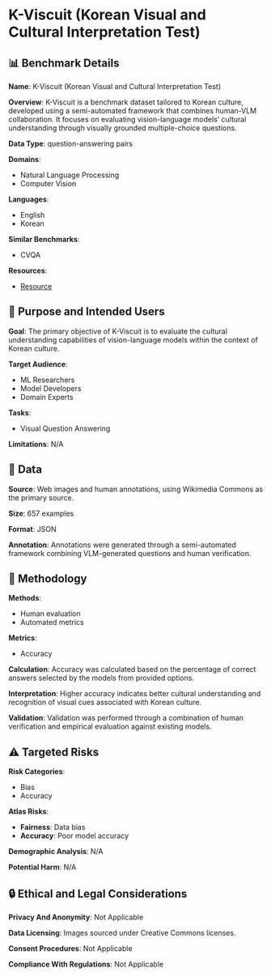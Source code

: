 # K-Viscuit (Korean Visual and Cultural Interpretation Test)

## 📊 Benchmark Details

**Name**: K-Viscuit (Korean Visual and Cultural Interpretation Test)

**Overview**: K-Viscuit is a benchmark dataset tailored to Korean culture, developed using a semi-automated framework that combines human-VLM collaboration. It focuses on evaluating vision-language models’ cultural understanding through visually grounded multiple-choice questions.

**Data Type**: question-answering pairs

**Domains**:
- Natural Language Processing
- Computer Vision

**Languages**:
- English
- Korean

**Similar Benchmarks**:
- CVQA

**Resources**:
- [Resource](https://huggingface.co/datasets/ddehun/k-viscuit)

## 🎯 Purpose and Intended Users

**Goal**: The primary objective of K-Viscuit is to evaluate the cultural understanding capabilities of vision-language models within the context of Korean culture.

**Target Audience**:
- ML Researchers
- Model Developers
- Domain Experts

**Tasks**:
- Visual Question Answering

**Limitations**: N/A

## 💾 Data

**Source**: Web images and human annotations, using Wikimedia Commons as the primary source.

**Size**: 657 examples

**Format**: JSON

**Annotation**: Annotations were generated through a semi-automated framework combining VLM-generated questions and human verification.

## 🔬 Methodology

**Methods**:
- Human evaluation
- Automated metrics

**Metrics**:
- Accuracy

**Calculation**: Accuracy was calculated based on the percentage of correct answers selected by the models from provided options.

**Interpretation**: Higher accuracy indicates better cultural understanding and recognition of visual cues associated with Korean culture.

**Validation**: Validation was performed through a combination of human verification and empirical evaluation against existing models.

## ⚠️ Targeted Risks

**Risk Categories**:
- Bias
- Accuracy

**Atlas Risks**:
- **Fairness**: Data bias
- **Accuracy**: Poor model accuracy

**Demographic Analysis**: N/A

**Potential Harm**: N/A

## 🔒 Ethical and Legal Considerations

**Privacy And Anonymity**: Not Applicable

**Data Licensing**: Images sourced under Creative Commons licenses.

**Consent Procedures**: Not Applicable

**Compliance With Regulations**: Not Applicable
